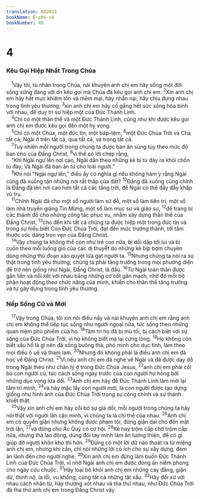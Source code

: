 ```yaml
---
translation: BD2011
bookName: Ê-phê-sô 
bookNumber: 49
---
```


<div class="title"><h1>4</h1><h3>Kêu Gọi Hiệp Nhất Trong Chúa</h3></div>
<span class="verse eph_4_1"> <sup>1</sup>Vậy tôi, tù nhân trong Chúa, nài khuyên anh chị em hãy sống một đời sống xứng đáng với ơn kêu gọi mà Chúa đã kêu gọi anh chị em. </span>
<span class="verse eph_4_2"><sup>2</sup>Xin anh chị em hãy hết mực khiêm tốn và mềm mại, hãy nhẫn nại, hãy chịu đựng nhau trong tình yêu thương; </span>
<span class="verse eph_4_3"><sup>3</sup>xin anh chị em hãy cố gắng hết sức sống hòa bình với nhau, để duy trì sự hiệp một của Ðức Thánh Linh.<br/></span>
<span class="verse eph_4_4"> <sup>4</sup>Chỉ có một thân thể và một Ðức Thánh Linh, cũng như khi được kêu gọi anh chị em được kêu gọi đến một hy vọng.<br/></span>
<span class="verse eph_4_5"> <sup>5</sup>Chỉ có một Chúa, một đức tin, một báp-têm, </span>
<span class="verse eph_4_6"><sup>6</sup>một Ðức Chúa Trời và Cha tất cả; Ngài ở trên tất cả, qua tất cả, và trong tất cả.<br/></span>
<span class="verse eph_4_7"> <sup>7</sup>Tuy nhiên mỗi người trong chúng ta được ban ân sủng tùy theo mức độ ban cho của Ðấng Christ, </span>
<span class="verse eph_4_8"><sup>8</sup>vì thế có lời chép rằng,<br/> “Khi Ngài ngự lên nơi cao, Ngài dẫn theo những kẻ bị tù đày ra khỏi chốn tù đày, Và Ngài đã ban ân tứ cho loài người.” <br/></span>
<span class="verse eph_4_9"> <sup>9</sup>Khi nói “Ngài ngự lên,” điều ấy có nghĩa gì nếu không hàm ý rằng Ngài cũng đã xuống tận những nơi rất thấp của đất? </span>
<span class="verse eph_4_10"><sup>10</sup>Ðấng đã xuống cũng chính là Ðấng đã lên nơi cao hơn tất cả các tầng trời, để Ngài có thể đầy đẫy khắp vũ trụ.<br/></span>
<span class="verse eph_4_11"> <sup>11</sup>Chính Ngài đã cho một số người làm sứ đồ, một số làm tiên tri, một số làm nhà truyền giảng Tin Mừng, một số làm mục sư và giáo sư, </span>
<span class="verse eph_4_12"><sup>12</sup>để trang bị các thánh đồ cho những công tác phục vụ, nhằm xây dựng thân thể của Ðấng Christ, </span>
<span class="verse eph_4_13"><sup>13</sup>cho đến khi tất cả chúng ta được hiệp một trong đức tin và trong sự hiểu biết Con Ðức Chúa Trời, đạt đến mức trưởng thành, tới tầm thước vóc dáng trọn vẹn của Ðấng Christ.<br/></span>
<span class="verse eph_4_14"> <sup>14</sup>Vậy chúng ta không thể còn như trẻ con nữa, bị dồi dập tới lui và bị cuốn theo mỗi luồng gió của các dị thuyết do những kẻ bịp bợm chuyên dùng những thủ đoạn xảo quyệt lừa gạt người ta. </span>
<span class="verse eph_4_15"><sup>15</sup>Nhưng chúng ta nói ra sự thật trong tình yêu thương; chúng ta phải tăng trưởng trong mọi phương diện để trở nên giống như Ngài, Ðấng Christ, là đầu. </span>
<span class="verse eph_4_16"><sup>16</sup>Từ Ngài toàn thân được gắn liền và nối kết với nhau bằng những cơ cốt gân mạch, nhờ đó mỗi bộ phận hoạt động theo chức năng của mình, khiến cho thân thể tăng trưởng và tự gây dựng trong tình yêu thương.<br/></span>
<div class="title"><h3>Nếp Sống Cũ và Mới</h3></div>
<span class="verse eph_4_17"> <sup>17</sup>Vậy trong Chúa, tôi xin nói điều nầy và nài khuyên anh chị em rằng anh chị em không thể tiếp tục sống như người ngoại nữa, tức sống theo những quan niệm phù phiếm của họ. </span>
<span class="verse eph_4_18"><sup>18</sup>Tâm trí họ đã bị mù tối, bị cách biệt với sự sống của Ðức Chúa Trời, vì họ không biết mà lại cứng lòng. </span>
<span class="verse eph_4_19"><sup>19</sup>Họ không còn biết xấu hổ là gì nên đã sống buông thả, phó mình cho dục tính, làm theo mọi điều ô uế và tham lam. </span>
<span class="verse eph_4_20"><sup>20</sup>Nhưng đó không phải là điều anh chị em đã học về Ðấng Christ. </span>
<span class="verse eph_4_21"><sup>21</sup>Vì nếu anh chị em đã nghe về Ngài và đã được dạy dỗ trong Ngài theo như chân lý ở trong Ðức Chúa Jesus, </span>
<span class="verse eph_4_22"><sup>22</sup>anh chị em phải cổi bỏ con người cũ, tức cách sống ngày trước của con người hư hỏng bởi những dục vọng lừa dối. </span>
<span class="verse eph_4_23"><sup>23</sup>Anh chị em hãy để Ðức Thánh Linh làm mới lại tâm trí mình, </span>
<span class="verse eph_4_24"><sup>24</sup>và hãy mặc lấy con người mới, là con người được tạo dựng giống như hình ảnh của Ðức Chúa Trời trong sự công chính và sự thánh khiết thật.<br/></span>
<span class="verse eph_4_25"> <sup>25</sup>Vậy xin anh chị em hãy cổi bỏ sự giả dối; mỗi người trong chúng ta hãy nói thật với người lân cận mình, vì chúng ta là chi thể của nhau. </span>
<span class="verse eph_4_26"><sup>26</sup>Anh chị em có quyền giận nhưng không được phạm tội, đừng giận dai cho đến mặt trời lặn, </span>
<span class="verse eph_4_27"><sup>27</sup>và đừng cho Ác Quỷ có cơ hội. </span>
<span class="verse eph_4_28"><sup>28</sup>Kẻ hay trộm cắp chớ trộm cắp nữa, nhưng thà lao động, dùng đôi tay mình làm ăn lương thiện, để có gì giúp đỡ người khốn khó thì hơn. </span>
<span class="verse eph_4_29"><sup>29</sup>Ðừng có một lời dữ nào thoát ra từ miệng anh chị em, nhưng khi cần, chỉ nói những lời có ích cho sự xây dựng, đem ân lành đến cho người nghe. </span>
<span class="verse eph_4_30"><sup>30</sup>Xin anh chị em đừng làm buồn Ðức Thánh Linh của Ðức Chúa Trời, vì nhờ Ngài anh chị em được đóng ấn niêm phong cho ngày cứu chuộc. </span>
<span class="verse eph_4_31"><sup>31</sup>Hãy loại bỏ khỏi anh chị em những cay đắng, giận dữ, thịnh nộ, la lối, vu khống, cùng tất cả những tật xấu. </span>
<span class="verse eph_4_32"><sup>32</sup>Hãy đối xử với nhau cách nhân từ, hãy thương xót nhau và tha thứ nhau, như Ðức Chúa Trời đã tha thứ anh chị em trong Ðấng Christ vậy.<br/></span>

